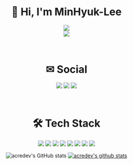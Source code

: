 <div align=center>
  <h1>👋 Hi, I'm MinHyuk-Lee</h1>
  <img src="https://capsule-render.vercel.app/api?type=waving&color=auto&height=300&section=header&text=@acredev%20GitHub&fontSize=90"/><br>
  <a href="https://hits.seeyoufarm.com"><img src="https://hits.seeyoufarm.com/api/count/incr/badge.svg?url=https%3A%2F%2Fgithub.com%2Facredev&count_bg=%2379C83D&title_bg=%23555555&icon=github.svg&icon_color=%23E7E7E7&title=hits&edge_flat=true"/></a>
  
  <br>
  <br>
  <br>
  <h1>✉ Social</h1>
  <a href="mailto:m_file@naver.com"><img src="https://img.shields.io/badge/minhyuk6302@gmail.com-EA4335?style=for-the-badge&logo=Gmail&logoColor=white"/></a>
  <a href="https://instagram.com/dailyminhyuk"><img src="https://img.shields.io/badge/@daliyminhyuk-E4405F?style=for-the-badge&logo=Instagram&logoColor=white"/></a>
  <a href="https://acredev.tistory.com/"><img src="https://img.shields.io/badge/acredev Blog-000000?style=for-the-badge&logo=Tistory&logoColor=white"/></a>
  
  <br>
  <br>
  <br>
  <h1>🛠 Tech Stack</h1>
  <img src="https://img.shields.io/badge/C-A8B9CC?style=for-the-badge&logo=C&logoColor=white"/></a>
  <img src="https://img.shields.io/badge/C Sharp-239120?style=for-the-badge&logo=CSharp&logoColor=white"/></a>
  <img src="https://img.shields.io/badge/Java-007396?style=for-the-badge&logo=java&logoColor=white"/></a>
  <img src="https://img.shields.io/badge/HTML-E34F26?style=for-the-badge&logo=HTML5&logoColor=white"/></a>
  <img src="https://img.shields.io/badge/MySQL-4479A1?style=for-the-badge&logo=MySQL&logoColor=white"/></a>
  <img src="https://img.shields.io/badge/Unity-FFFFFF?style=for-the-badge&logo=Unity&logoColor=black"/></a>
  <img src="https://img.shields.io/badge/Android-3DDC84?style=for-the-badge&logo=Android&logoColor=black"/></a>
  <img src="https://img.shields.io/badge/PhotoShop-31A8FF?style=for-the-badge&logo=AdobePhotoshop&logoColor=white"/></a>

  ![acredev's GitHub stats](https://github-readme-stats.vercel.app/api?username=acredev&show_icons=true&theme=apprentice)  [![acredev's github stats](https://github-readme-stats.vercel.app/api/top-langs/?username=acredev&show_icons=true&theme=darcula&hide_border=true&title_color=white&icon_color=004386&layout=compact)](https://github.com/acredev)
</div>
